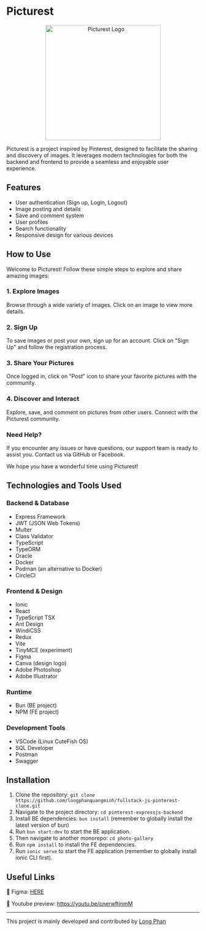 # Picturest

<p align="center">
  <img src="https://media.discordapp.net/attachments/1026660684739653674/1189943300061397082/picturest_logo.png" alt="Picturest Logo" width="300" height="300">
</p>

Picturest is a project inspired by Pinterest, designed to facilitate the sharing and discovery of images. It leverages modern technologies for both the backend and frontend to provide a seamless and enjoyable user experience.

## Features

- User authentication (Sign up, Login, Logout)
- Image posting and details
- Save and comment system
- User profiles
- Search functionality
- Responsive design for various devices

## How to Use

Welcome to Picturest! Follow these simple steps to explore and share amazing images:

<!-- ### 1. Visit Our Website

Navigate to our website at [HERE](https://your-picturest-website-url).

### 2. Explore Images

Browse through a wide variety of images. Click on an image to view more details.

### 3. Sign Up

To save images or post your own, sign up for an account. Click on "Sign Up" and follow the registration process.

### 4. Share Your Pictures

Once logged in, click on "Post" icon to share your favorite pictures with the community.

### 5. Discover and Interact

Explore, save, and comment on pictures from other users. Connect with the Picturest community. -->

### 1. Explore Images

Browse through a wide variety of images. Click on an image to view more details.

### 2. Sign Up

To save images or post your own, sign up for an account. Click on "Sign Up" and follow the registration process.

### 3. Share Your Pictures

Once logged in, click on "Post" icon to share your favorite pictures with the community.

### 4. Discover and Interact

Explore, save, and comment on pictures from other users. Connect with the Picturest community.

### Need Help?

If you encounter any issues or have questions, our support team is ready to assist you. Contact us via GitHub or Facebook.

We hope you have a wonderful time using Picturest!

## Technologies and Tools Used

### Backend & Database

- Express Framework
- JWT (JSON Web Tokens)
- Multer
- Class Validator
- TypeScript
- TypeORM
- Oracle
- Docker
- Podman (an alternative to Docker)
- CircleCI

### Frontend & Design

- Ionic
- React
- TypeScript TSX
- Ant Design
- WindiCSS
- Redux
- Vite
- TinyMCE (experiment)
- Figma
- Canva (design logo)
- Adobe Photoshop
- Adobe Illustrator

### Runtime

- Bun (BE project)
- NPM (FE project)

### Development Tools

- VSCode (Linux CuteFish OS)
- SQL Developer
- Postman
- Swagger

## Installation

1. Clone the repository: `git clone https://github.com/longphanquangminh/fullstack-js-pinterest-clone.git`
2. Navigate to the project directory: `cd pinterest-expressjs-backend`
3. Install BE dependencies: `bun install` (remember to globally install the latest version of bun)
4. Run `bun start:dev` to start the BE application.
5. Then navigate to another monorepo: `cd photo-gallery`
6. Run `npm install` to install the FE dependencies.
7. Run `ionic serve` to start the FE application (remember to globally install ionic CLI first).

<!-- ## Configuration

1. Create a `.env` file in the root directory.
2. Add the following environment variables:

   ```env
   VITE_TOKEN_CYBERSOFT=your_cybersoft_course_token_(not_expired)
   VITE_MAP_API_KEY=your_basic_map_api_key_(contact_us_if_needed)
   ``` -->

## Useful Links

🌟 Figma: [HERE](<https://www.figma.com/file/dpyHJIJI8KRcLngmLDDibm/Capstone-express-ORM-(pinterest)?type=design&node-id=3-38&mode=design&t=UXODNVH5ZlNUynit-0>)

🌟 Youtube preview: https://youtu.be/cnerwftjnmM

---

This project is mainly developed and contributed by [Long Phan](https://github.com/longphanquangminh)
